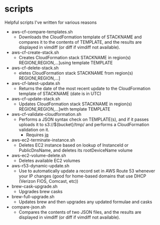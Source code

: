 # scripts
Helpful scripts I've written for various reasons

- aws-cf-compare-templates.sh
    + Downloads the CloudFormation template of STACKNAME and compares it to the contents of TEMPLATE, and the results are displayed in vimdiff (or diff if vimdiff not available).
- aws-cf-create-stack.sh
    + Creates CloudFormation stack STACKNAME in region(s) REGION[,REGION,...]using template TEMPLATE
- aws-cf-delete-stack.sh
    + eletes CloudFormation stack STACKNAME from region(s) REGION[,REGION,...]
- aws-cf-latest-update.sh
    + Returns the date of the most recent update to the CloudFormation template of STACKNAME (date is in UTC)
- aws-cf-update-stack.sh
    + Updates CloudFormation stack STACKNAME in region(s) REGION[,REGION,...]with template TEMPLATE
- aws-cf-validate-cloudformation.sh
    + Performs a JSON syntax check on TEMPLATE(s), and if it passes uploads it to s3://\${bucket}/tmp/ and performs a CloudFormation validation on it.
        * Requires [jq](https://stedolan.github.io/jq/)
- aws-ec2-terminate-instance.sh
    + Deletes EC2 instance based on lookup of InstanceId or PublicDnsName, and deletes its rootDeviceName volume
- aws-ec2-volume-delete.sh
    + Deletes available EC2 volumes
- aws-r53-dynamic-update.sh
    + Use to automatically update a record set in AWS Route 53 whenever your IP changes (good for home-based domains that use DHCP (Verizon FIOS, Comcast, etc))
- brew-cask-upgrade.sh
    + Upgrades brew casks
- brew-full-upgrade.sh
    + Updates brew and then upgrades any updated formulae and casks
- compare-json.sh
    + Compares the contents of two JSON files, and the results are displayed in vimdiff (or diff if vimdiff not available).

